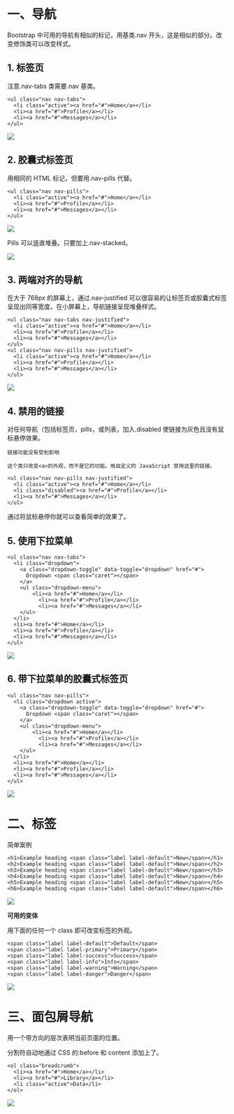 # 一、导航

Bootstrap 中可用的导航有相似的标记，用基类.nav 开头，这是相似的部分。改变修饰类可以改变样式。

## 1. 标签页

注意.nav-tabs 类需要.nav 基类。

```
<ul class="nav nav-tabs">
  <li class="active"><a href="#">Home</a></li>
  <li><a href="#">Profile</a></li>
  <li><a href="#">Messages</a></li>
</ul>
```

![](https://dn-anything-about-doc.qbox.me/bootstrap/84.png)

## 2. 胶囊式标签页

用相同的 HTML 标记，但要用.nav-pills 代替。
```
<ul class="nav nav-pills">
  <li class="active"><a href="#">Home</a></li>
  <li><a href="#">Profile</a></li>
  <li><a href="#">Messages</a></li>
</ul>
```

![](https://dn-anything-about-doc.qbox.me/bootstrap/85.png)

Pills 可以竖直堆叠。只要加上.nav-stacked。

![](https://dn-anything-about-doc.qbox.me/bootstrap/86.png)

## 3. 两端对齐的导航

在大于 768px 的屏幕上，通过.nav-justified 可以很容易的让标签页或胶囊式标签呈现出同等宽度。在小屏幕上，导航链接呈现堆叠样式。
```
<ul class="nav nav-tabs nav-justified">
  <li class="active"><a href="#">Home</a></li>
  <li><a href="#">Profile</a></li>
  <li><a href="#">Messages</a></li>
</ul>
<ul class="nav nav-pills nav-justified">
  <li class="active"><a href="#">Home</a></li>
  <li><a href="#">Profile</a></li>
  <li><a href="#">Messages</a></li>
</ul>
```

![](https://dn-anything-about-doc.qbox.me/bootstrap/87.png)

## 4. 禁用的链接

对任何导航（包括标签页，pills，或列表，加入.disabled 使链接为灰色且没有鼠标悬停效果。

    链接功能没有受到影响

    这个类只改变<a>的外观，而不是它的功能。用自定义的 JavaScript 禁用这里的链接。
```
<ul class="nav nav-pills nav-justified">
  <li class="active"><a href="#">Home</a></li>
  <li class="disabled"><a href="#">Profile</a></li>
  <li><a href="#">Messages</a></li>
</ul>
```

通过将鼠标悬停你就可以查看简单的效果了。

## 5. 使用下拉菜单

```
<ul class="nav nav-tabs">
  <li class="dropdown">
    <a class="dropdown-toggle" data-toggle="dropdown" href="#">
      Dropdown <span class="caret"></span>
    </a>
    <ul class="dropdown-menu">
        <li><a href="#">Home</a></li>
          <li><a href="#">Profile</a></li>
          <li><a href="#">Messages</a></li>
    </ul>
  </li>
  <li><a href="#">Home</a></li>
  <li><a href="#">Profile</a></li>
  <li><a href="#">Messages</a></li>
</ul>
```

![](https://dn-anything-about-doc.qbox.me/bootstrap/88.png)

## 6. 带下拉菜单的胶囊式标签页

```
<ul class="nav nav-pills">
  <li class="dropdown active">
    <a class="dropdown-toggle" data-toggle="dropdown" href="#">
      Dropdown <span class="caret"></span>
    </a>
    <ul class="dropdown-menu">
        <li><a href="#">Home</a></li>
          <li><a href="#">Profile</a></li>
          <li><a href="#">Messages</a></li>
    </ul>
  </li>
  <li><a href="#">Home</a></li>
  <li><a href="#">Profile</a></li>
  <li><a href="#">Messages</a></li>
</ul>
```

![](https://dn-anything-about-doc.qbox.me/bootstrap/89.png)

# 二、标签

简单案例
```
<h1>Example heading <span class="label label-default">New</span></h1>
<h2>Example heading <span class="label label-default">New</span></h2>
<h3>Example heading <span class="label label-default">New</span></h3>
<h4>Example heading <span class="label label-default">New</span></h4>
<h5>Example heading <span class="label label-default">New</span></h5>
<h6>Example heading <span class="label label-default">New</span></h6>
```

![](https://dn-anything-about-doc.qbox.me/bootstrap/90.png)

**可用的变体**

用下面的任何一个 class 即可改变标签的外观。

```
<span class="label label-default">Default</span>
<span class="label label-primary">Primary</span>
<span class="label label-success">Success</span>
<span class="label label-info">Info</span>
<span class="label label-warning">Warning</span>
<span class="label label-danger">Danger</span>
```

![](https://dn-anything-about-doc.qbox.me/bootstrap/91.png)

# 三、面包屑导航

用一个带方向的层次表明当前页面的位置。

分割符自动地通过 CSS 的:before 和 content 添加上了。
```
<ol class="breadcrumb">
  <li><a href="#">Home</a></li>
  <li><a href="#">Library</a></li>
  <li class="active">Data</li>
</ol>
```

![](https://dn-anything-about-doc.qbox.me/bootstrap/92.png)
